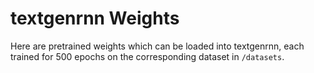 # textgenrnn Weights

Here are pretrained weights which can be loaded into textgenrnn, each trained for 500 epochs on the corresponding dataset in `/datasets`.